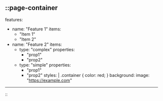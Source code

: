 ::page-container
---
features:
- name: "Feature 1"
  items:
  - "Item 1"
  - "Item 2"
- name: "Feature 2"
  items:
  - type: "complex"
    properties:
    - "prop1"
    - "prop2"
  - type: "simple"
    properties:
    - "prop1"
    - "prop2"
styles: |
  .container {
    color: red;
  }
background:
  image: "https://example.com"
---
::
